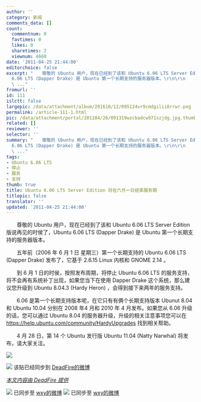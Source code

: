 ```yaml
---
author: ''
category: 新闻
comments_data: []
count:
  commentnum: 0
  favtimes: 0
  likes: 0
  sharetimes: 2
  viewnum: 4660
date: '2011-04-25 21:44:00'
editorchoice: false
excerpt: "　　尊敬的 Ubuntu 用户，现在已经到了该和 Ubuntu 6.06 LTS Server Edition 版说再见的时侯了，Ubuntu
  6.06 LTS (Dapper Drake) 是 Ubuntu 第一个长期支持的服务器版本。\r\n\r\n　　五年前（2006 年 6 月 1 日 星期三）
  \ ..."
fromurl: ''
id: 111
islctt: false
largepic: /data/attachment/album/201610/12/095124vr9cmdgilii8rrwr.png
permalink: /article-111-1.html
pic: /data/attachment/portal/201104/26/091319wzcbadcw971szjdg.jpg.thumb.jpg
related: []
reviewer: ''
selector: ''
summary: "　　尊敬的 Ubuntu 用户，现在已经到了该和 Ubuntu 6.06 LTS Server Edition 版说再见的时侯了，Ubuntu
  6.06 LTS (Dapper Drake) 是 Ubuntu 第一个长期支持的服务器版本。\r\n\r\n　　五年前（2006 年 6 月 1 日 星期三）
  \ ..."
tags:
- Ubuntu 6.06 LTS
- 停止
- 服务
- 支持
thumb: true
title: Ubuntu 6.06 LTS Server Edition 将在六月一日结束服务期
titlepic: false
translator: ''
updated: '2011-04-25 21:44:00'
---
```


　　尊敬的 Ubuntu 用户，现在已经到了该和 Ubuntu 6.06 LTS Server Edition 版说再见的时侯了，Ubuntu 6.06 LTS (Dapper Drake) 是 Ubuntu 第一个长期支持的服务器版本。  
  
　　五年前（2006 年 6 月 1 日 星期三）第一个长期支持的 Ubuntu 6.06 LTS (Dapper Drake) 发布了，它基于 2.6.15 Linux 内核和 GNOME 2.14 。  
  
　　到 6 月 1 日的时侯，按照发布周期，将停止 Ubuntu 6.06 LTS 的服务支持，将不会再有系统补丁出现，如果您当下在使用 Dapper Drake 这个系统，那么建议您升级到 Ubuntu 8.04.3 (Hardy Heron) ，会得到接下来两年的服务支持。  
  
　　6.06 是第一个长期支持版本呢，在它只有有俩个长期支持版本 Ubunut 8.04 和 Ubuntu 10.04 分别在 2008 年4 月和 2010 年 4 月发布。如果您从 6.06 升级的话，您可以通过 Ubuntu 8.04 的服务器升级，升级的相关注意事项您可以在 <https://help.ubuntu.com/community/HardyUpgrades> 找到相关帮助。  
  
　　4 月 28 日，第 14 个 Ubuntu 发行版 Ubuntu 11.04 (Natty Narwhal) 将发布，请大家关注。  
  



![](/data/attachment/portal/201104/26/091319wzcbadcw971szjdg.jpg)


  
  
  
 ![](/data/attachment/portal/201104/26/09131947xqqonxqq7sxcln.png) 该贴已经同步到 [DeadFire的微博](http://api.t.sina.com.cn/1676913724/statuses/9640499175)


 


*[本文内容由 DeadFire 提供](http://linux.cn/thread-7103-1-1.html)*
 



![](/data/attachment/portal/201104/26/09131947xqqonxqq7sxcln.png) 已同步至 [wxy的微博](http://api.t.sina.com.cn/1747813575/statuses/9642261721)
![](http://linux.cn/xwb/images/bgimg/icon_logo.png) 已同步至 [wxy的微博](http://api.t.sina.com.cn/1747813575/statuses/9653024705)